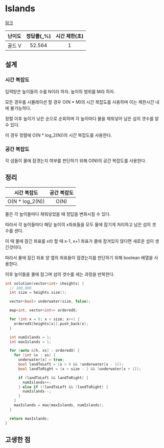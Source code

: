 # Islands

[링크](https://www.acmicpc.net/problem/5885)

| 난이도 | 정답률(\_%) | 시간 제한(초) |
| :----: | :---------: | :-----------: |
| 골드 V |   52.564    |       1       |

## 설계

### 시간 복잡도

입력받은 높이들의 수를 N이라 하자. 높이의 범위를 M라 하자.

모든 경우를 시뮬레이션 할 경우 O(N \* M)의 시간 복잡도를 사용하며 이는 제한시간 내에 불가능하다.

정렬 이후 높이가 낮은 순으로 순회하며 각 높이마다 물을 채워넣어 남은 섬의 갯수를 알 수 있다.

이 경우 정렬에 O(N \* log_2(N))의 시간 복잡도를 사용한다.

### 공간 복잡도

각 섬들이 물에 잠겻는지 여부를 판단하기 위해 O(N)의 공간 복잡도를 사용한다.

## 정리

|   시간 복잡도    | 공간 복잡도 |
| :--------------: | :---------: |
| O(N \* log_2(N)) |    O(N)     |

물은 각 높이들마다 채워넣었을 때 정답을 변화시킬 수 있다.

따라서 각 높이들마다 해당 높이의 x좌표들을 모두 물에 잠기게 처리하고 남은 섬의 갯수를 센다.

이 때 물에 잠긴 좌표를 x라 할 때 x-1, x+1 좌표가 물에 잠겨있지 않다면 새로운 섬이 생긴것이다.

따라서 물에 잠긴 좌표 양 옆의 좌표들이 잠겼는지를 판단하기 위해 boolean 배열을 사용한다.

이후 높이들을 물에 잠그며 섬의 갯수를 세는 과정을 반복한다.

```cpp
int solution(vector<int> &heights) {
  // 100,000
  int size = heights.size();

  vector<bool> underwater(size, false);

  map<int, vector<int>> orderedX;

  for (int x = 0; x < size; x++) {
    orderedX[heights[x]].push_back(x);
  }

  int numIslands = 1;
  int maxIslands = 1;

  for (auto &[h, xs] : orderedX) {
    for (int &x : xs) {
      underwater[x] = true;
      bool landToLeft = (x > 0 && !underwater[x - 1]);
      bool landToRight = (x < size - 1 && !underwater[x + 1]);

      if (landToLeft && landToRight) {
        numIslands++;
      } else if (!landToLeft && !landToRight) {
        numIslands--;
      }
    }
    maxIslands = max(maxIslands, numIslands);
  }

  return maxIslands;
}
```

## 고생한 점
